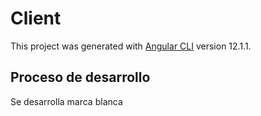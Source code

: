 # Client

This project was generated with [Angular CLI](https://github.com/angular/angular-cli) version 12.1.1.

## Proceso de desarrollo

Se desarrolla marca blanca


